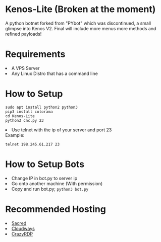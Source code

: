 # Kenos-Lite (Broken at the moment)
A python botnet forked from "PYbot" which was discontinued, a small glimpse into Kenos V2. Final will include more menus more methods and refined payloads!

# Requirements
  <li>A VPS Server</li>
  <li>Any Linux Distro that has a command line</li>

# How to Setup
  <pre><code>sudo apt install python2 python3
pip3 install colorama
cd Kenos-Lite
python3 cnc.py 23</code></pre>
  <li>Use telnet with the ip of your server and port 23</li>  
  Example: <pre><code>telnet 198.245.61.217 23</code></pre></li>

# How to Setup Bots
  <li>Change IP in bot.py to server ip</li>
  <li>Go onto another machine (With permission)</li>
  <li>Copy and run bot.py; <code>python3 bot.py</code></li>

# Recommended Hosting
  <li><a href="https://sacred.sbs/">Sacred</a>
  <li><a href="https://www.cloudways.com/en/">Cloudways</a>
  <li><a href="https://crazyrdp.com/linux-vps-hosting/">CrazyRDP</a></li>
    <div></lu>
